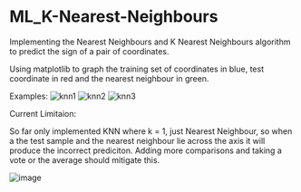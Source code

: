 # ML_K-Nearest-Neighbours
Implementing the Nearest Neighbours and K Nearest Neighbours algorithm to predict the sign of a pair of coordinates. 

Using matplotlib to graph the training set of coordinates in blue, test coordinate in red and the nearest neighbour in green.

Examples:
![knn1](https://user-images.githubusercontent.com/49439911/135135731-f72d7a23-f361-44b1-a1ad-9b4b77e00164.png)
![knn2](https://user-images.githubusercontent.com/49439911/135135787-7095c849-6c7f-48f8-93e3-d04b117647ef.png)
![knn3](https://user-images.githubusercontent.com/49439911/135135793-eb48e7f7-c052-453e-9055-0cf577b99713.png)

Current Limitaion:

So far only implemented KNN where k = 1, just Nearest Neighbour, so when a the test sample and the nearest neighbour lie across the axis it will produce the incorrect prediciton. Adding more comparisons and taking a vote or the average should mitigate this.

![image](https://user-images.githubusercontent.com/49439911/135136060-eddad1c1-f89d-4d0f-8ccf-424b69be2ee3.png)

